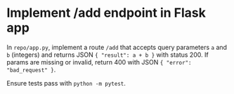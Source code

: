 # Implement /add endpoint in Flask app

In `repo/app.py`, implement a route `/add` that accepts query parameters `a` and `b` (integers) and returns JSON `{ "result": a + b }` with status 200. If params are missing or invalid, return 400 with JSON `{ "error": "bad_request" }`.

Ensure tests pass with `python -m pytest`.
